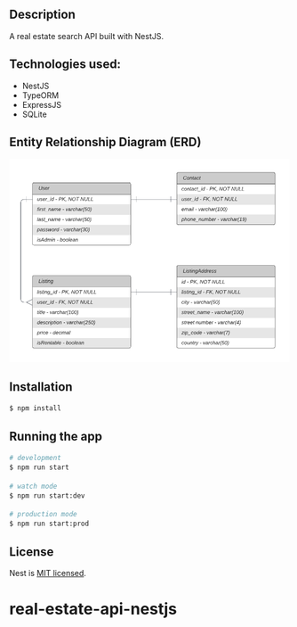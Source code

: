 ## Description

A real estate search API built with NestJS.

## Technologies used:

- NestJS
- TypeORM
- ExpressJS
- SQLite

## Entity Relationship Diagram (ERD)
![ERD](./real-estate-erd.png)

## Installation

```bash
$ npm install
```

## Running the app

```bash
# development
$ npm run start

# watch mode
$ npm run start:dev

# production mode
$ npm run start:prod
```

## License

Nest is [MIT licensed](LICENSE).
# real-estate-api-nestjs

